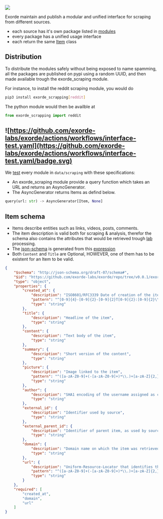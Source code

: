 <img src="https://img.shields.io/badge/how%20to-scrap-blue?style=for-the-badge" />

Exorde maintain and publish a modular and unified interface for scraping from different sources.

- each source has it's own package listed in [modules](./modules)
- every package has a unified usage interface
- each return the same [Item](../schema) class

## Distribution

To distribute the modules safely without being exposed to name spamming, all the packages are published on pypi using a random UUID, and then made available trough the exorde_scraping module.

For instance, to install the reddit scraping module, you would do
```bash
pip3 install exorde_scrapping[reddit]
```

The python module would then be availble at

```python
from exorde_scrapping import reddit
```


## ![https://github.com/exorde-labs/exorde/actions/workflows/interface-test.yaml](https://github.com/exorde-labs/exorde/actions/workflows/interface-test.yaml/badge.svg)



We [test](tests/test_unified_interface.py) every module in `data/scraping` with these specifications:

- An exorde_scraping module provide a query function which takes an URL and returns an AsyncGenerator.
- The AsyncGenerator returns Items as defind below.
```python
query(url: str) -> AsyncGenerator[Item, None]
```

## Item schema
- Items describe entities such as links, videos, posts, comments.
- The item description is valid both for scraping & analysis, therefor the schema also contains the attributes that would be retrieved trough [lab](../lab) processing.
- The [json-schema](https://github.com/exorde-labs/exorde/schema/schema.json) is generated from this [expression](./exorde_data/__init__.py)
- Both `Content` and `Title` are Optional, HOWEVER, one of them has to be existent for an Item to be valid.
```json
{
    "$schema": "http://json-schema.org/draft-07/schema#",
    "$id": "https://github.com/exorde-labs/exorde/repo/tree/v0.0.1/exorde/schema/schema.json",
    "type": "object",
    "properties": {
        "created_at": {
            "description": "ISO8601/RFC3339 Date of creation of the item",
            "pattern": "^[0-9]{4}-[0-9]{2}-[0-9]{2}T[0-9]{2}:[0-9]{2}\\.[0-9]{1,6}?Z$",
            "type": "string"
        },
        "title": {
            "description": "Headline of the item",
            "type": "string"
        },
        "content": {
            "description": "Text body of the item",
            "type": "string"
        },
        "summary": {
            "description": "Short version of the content",
            "type": "string"
        },
        "picture": {
            "description": "Image linked to the item",
            "pattern": "^([a-zA-Z0-9]+(-[a-zA-Z0-9]+)*\\.)+[a-zA-Z]{2,}",
            "type": "string"
        },
        "author": {
            "description": "SHA1 encoding of the username assigned as creator of the item on its source platform",
            "type": "string"
        },
        "external_id": {
            "description": "Identifier used by source",
            "type": "string"
        },
        "external_parent_id": {
            "description": "Identifier of parent item, as used by source",
            "type": "string"
        },
        "domain": {
            "description": "Domain name on which the item was retrieved",
            "type": "string"
        },
        "url": {
            "description": "Uniform-Resource-Locator that identifies the location of the item",
            "pattern": "^([a-zA-Z0-9]+(-[a-zA-Z0-9]+)*\\.)+[a-zA-Z]{2,}",
            "type": "string"
        }
    },
    "required": [
        "created_at",
        "domain",
        "url"
    ]
}
```
